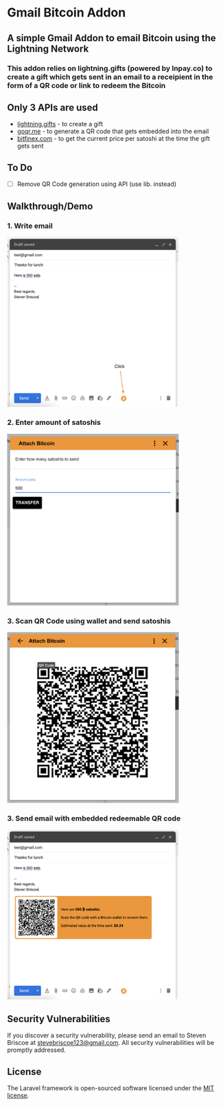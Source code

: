
# Gmail Bitcoin Addon

## A simple Gmail Addon to email Bitcoin using the Lightning Network

###  This addon relies on lightning.gifts (powered by lnpay.co) to create a gift which gets sent in an email to a receipient in the form of a QR code or link to redeem the Bitcoin

## Only 3 APIs are used

- [lightning.gifts](https://lightning.gifts) - to create a gift
- [goqr.me](https://goqr.me) - to generate a QR code that gets embedded into the email
- [bitfinex.com](https://bitfinex.com) - to get the current price per satoshi at the time the gift gets sent

## To Do
- [ ] Remove QR Code generation using API (use lib. instead)

## Walkthrough/Demo

### 1. Write email

<img src="https://github.com/nevets963/gmail-bitcoin-addon/raw/main/demo/1.png" width="400">

### 2. Enter amount of satoshis

<img src="https://github.com/nevets963/gmail-bitcoin-addon/raw/main/demo/2.png" width="400">

### 3. Scan QR Code using wallet and send satoshis

<img src="https://github.com/nevets963/gmail-bitcoin-addon/raw/main/demo/3.png" width="400">

### 3. Send email with embedded redeemable QR code

<img src="https://github.com/nevets963/gmail-bitcoin-addon/raw/main/demo/4.png" width="400">

## Security Vulnerabilities

If you discover a security vulnerability, please send an email to Steven Briscoe at [stevebriscoe123@gmail.com](mailto:stevebriscoe123@gmail.com). All security vulnerabilities will be promptly addressed.

## License

The Laravel framework is open-sourced software licensed under the [MIT license](https://github.com/nevets963/gmail-bitcoin-addon/blob/main/LICENSE).
